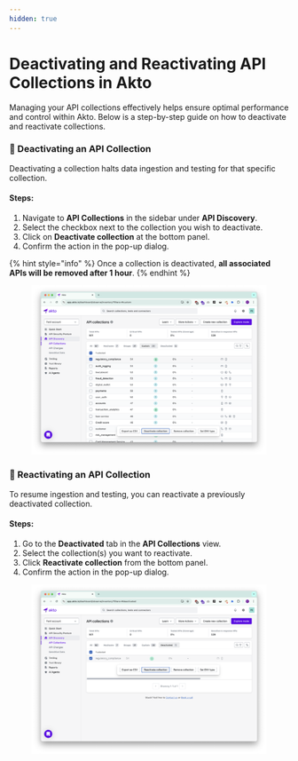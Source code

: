 ```yaml
---
hidden: true
---
```


# Deactivating and Reactivating API Collections in Akto

Managing your API collections effectively helps ensure optimal performance and control within Akto. Below is a step-by-step guide on how to deactivate and reactivate collections.

### 🔻 Deactivating an API Collection

Deactivating a collection halts data ingestion and testing for that specific collection.

#### Steps:

1. Navigate to **API Collections** in the sidebar under **API Discovery**.
2. Select the checkbox next to the collection you wish to deactivate.
3. Click on **Deactivate collection** at the bottom panel.
4. Confirm the action in the pop-up dialog.

{% hint style="info" %}
Once a collection is deactivated, **all associated APIs will be removed after 1 hour**.
{% endhint %}

<figure><img src="../../.gitbook/assets/image (3) (1) (1) (1).png" alt=""><figcaption></figcaption></figure>

### 🔁 Reactivating an API Collection

To resume ingestion and testing, you can reactivate a previously deactivated collection.

#### Steps:

1. Go to the **Deactivated** tab in the **API Collections** view.
2. Select the collection(s) you want to reactivate.
3. Click **Reactivate collection** from the bottom panel.
4. Confirm the action in the pop-up dialog.

<figure><img src="../../.gitbook/assets/image (1) (1) (1) (1) (1) (1) (1) (1) (1).png" alt=""><figcaption></figcaption></figure>
